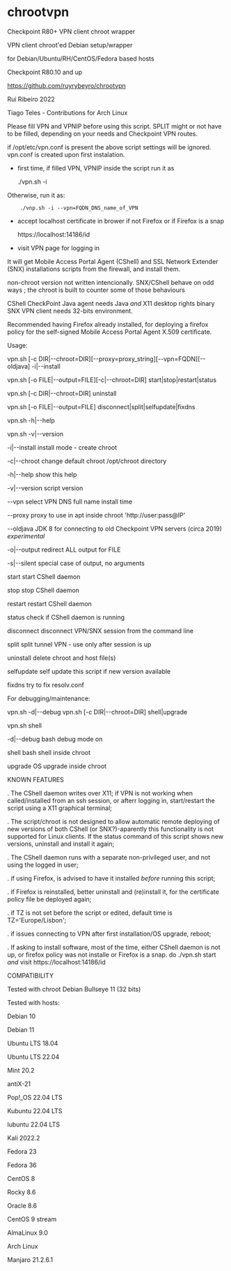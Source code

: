 # chrootvpn  

Checkpoint R80+ VPN client chroot wrapper

VPN client chroot'ed Debian setup/wrapper 

for Debian/Ubuntu/RH/CentOS/Fedora based hosts

Checkpoint R80.10 and up

https://github.com/ruyrybeyro/chrootvpn

Rui Ribeiro 2022

Tiago Teles - Contributions for Arch Linux 

Please fill VPN and VPNIP before using this script.
SPLIT might or not have to be filled, depending on your needs
and Checkpoint VPN routes.

if /opt/etc/vpn.conf is present the above script settings will be 
ignored. vpn.conf is created upon first instalation.

- first time, if filled VPN, VPNIP inside the script run it as 

	
	./vpn.sh -i

Otherwise, run it as:

        ./vnp.sh -i --vpn=FQDN_DNS_name_of_VPN
	

- accept localhost certificate in brower if not Firefox or if Firefox is a snap

	https://localhost:14186/id 

- visit VPN page for logging in 

It will get Mobile Access Portal Agent (CShell) and SSL Network Extender (SNX) installations scripts from the firewall, and install them.

non-chroot version not written intencionally.
SNX/CShell behave on odd ways ; the chroot is built to counter some of those behaviours

CShell CheckPoint Java agent needs Java *and* X11 desktop rights
binary SNX VPN client needs 32-bits environment.

Recommended having Firefox already installed, for deploying a firefox policy for the self-signed Mobile Access Portal Agent X.509 certificate.

Usage:

vpn.sh [-c DIR|--chroot=DIR][--proxy=proxy_string][--vpn=FQDN][--oldjava] -i|--install

vpn.sh [-o FILE|--output=FILE][-c|--chroot=DIR] start|stop|restart|status

vpn.sh [-c DIR|--chroot=DIR] uninstall

vpn.sh [-o FILE|--output=FILE] disconnect|split|selfupdate|fixdns

vpn.sh -h|--help

vpn.sh -v|--version

-i|--install install mode - create chroot

-c|--chroot  change default chroot /opt/chroot directory

-h|--help    show this help

-v|--version script version

--vpn        select VPN DNS full name install time

--proxy      proxy to use in apt inside chroot 'http://user:pass@IP'

--oldjava    JDK 8 for connecting to old Checkpoint VPN servers (circa 2019) *experimental*

-o|--output  redirect ALL output for FILE

-s|--silent  special case of output, no arguments


start        start CShell daemon

stop         stop  CShell daemon

restart      restart CShell daemon

status       check if CShell daemon is running

disconnect   disconnect VPN/SNX session from the command line

split        split tunnel VPN - use only after session is up

uninstall    delete chroot and host file(s)

selfupdate   self update this script if new version available

fixdns       try to fix resolv.conf


For debugging/maintenance:


vpn.sh -d|--debug
vpn.sh [-c DIR|--chroot=DIR] shell|upgrade

vpn.sh shell


-d|--debug   bash debug mode on

shell        bash shell inside chroot

upgrade      OS upgrade inside chroot

KNOWN FEATURES

. The CShell daemon writes over X11; if VPN is not working when called/installed from an ssh session, or afterr logging in, start/restart the script using a X11 graphical terminal;

. The script/chroot is not designed to allow automatic remote deploying of new versions of both CShell (or SNX?)-aparently this functionality is not supported for Linux clients. If the status command of this script shows new versions, uninstall and install it again;

. The CShell daemon runs with a separate non-privileged user, and not using the logged in user;

. if using Firefox, is advised to have it installed *before* running this script;

. if Firefox is reinstalled, better uninstall and (re)install it, for the certificate policy file be deployed again;

. if TZ is not set before the script or edited, default time is TZ='Europe/Lisbon';

. if issues connecting to VPN after first installation/OS upgrade, reboot;

. If asking to install software, most of the time, either CShell daemon is not up, or firefox policy was not installe or Firefox is a snap. do ./vpn.sh start *and* visit https://localhost:14186/id


COMPATIBILITY

Tested with chroot Debian Bullseye 11 (32 bits)

Tested with hosts:

Debian 10

Debian 11

Ubuntu LTS 18.04

Ubuntu LTS 22.04

Mint   20.2

antiX-21

Pop!_OS 22.04 LTS

Kubuntu 22.04 LTS

lubuntu 22.04 LTS

Kali 2022.2

Fedora 23

Fedora 36

CentOS 8

Rocky 8.6

Oracle 8.6

CentOS 9 stream

AlmaLinux 9.0

Arch Linux

Manjaro 21.2.6.1
